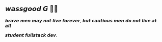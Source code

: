## 𝙬𝙖𝙨𝙨𝙜𝙤𝙤𝙙 𝙂 👋🏾
𝙗𝙧𝙖𝙫𝙚 𝙢𝙚𝙣 𝙢𝙖𝙮 𝙣𝙤𝙩 𝙡𝙞𝙫𝙚 𝙛𝙤𝙧𝙚𝙫𝙚𝙧, 𝙗𝙪𝙩 𝙘𝙖𝙪𝙩𝙞𝙤𝙪𝙨 𝙢𝙚𝙣 𝙙𝙤 𝙣𝙤𝙩 𝙡𝙞𝙫𝙚 𝙖𝙩 𝙖𝙡𝙡

𝙨𝙩𝙪𝙙𝙚𝙣𝙩 𝙛𝙪𝙡𝙡𝙨𝙩𝙖𝙘𝙠 𝙙𝙚𝙫.


<!--
**willisntannpc/willisntannpc** is a ✨ _special_ ✨ repository because its `README.md` (this file) appears on your GitHub profile.

Here are some ideas to get you started:

- 🔭 I’m currently working on ...
- 🌱 I’m currently learning ...
- 👯 I’m looking to collaborate on ...
- 🤔 I’m looking for help with ...
- 💬 Ask me about ...
- 📫 How to reach me: ...
- 😄 Pronouns: ...
- ⚡ Fun fact: ...
-->
